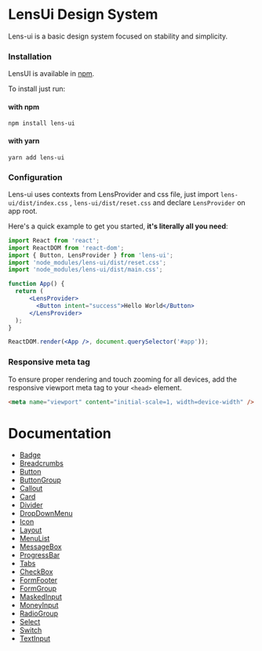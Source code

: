 # LensUi Design System

Lens-ui is a basic design system focused on stability and simplicity.

### Installation

LensUI is available in [npm](https://www.npmjs.com/package/lens-ui).

To install just run:

#### with npm
`npm install lens-ui`

#### with yarn
`yarn add lens-ui`

### Configuration
Lens-ui uses contexts from LensProvider and css file, just import `lens-ui/dist/index.css` ,  `lens-ui/dist/reset.css` and declare `LensProvider` on app root.

Here's a quick example to get you started, **it's literally all you need**:

```jsx
import React from 'react';
import ReactDOM from 'react-dom';
import { Button, LensProvider } from 'lens-ui';
import 'node_modules/lens-ui/dist/reset.css';
import 'node_modules/lens-ui/dist/main.css';

function App() {
  return (
      <LensProvider>
        <Button intent="success">Hello World</Button>
      </LensProvider>
  );
}

ReactDOM.render(<App />, document.querySelector('#app'));
```

### Responsive meta tag

To ensure proper rendering and touch zooming for all devices, add the responsive viewport meta tag to your `<head>` element.

```html
<meta name="viewport" content="initial-scale=1, width=device-width" />
```
# Documentation

- [Badge](https://github.com/luciancaetano/lens-ui/blob/main/docs/components/Badge.md)
- [Breadcrumbs](https://github.com/luciancaetano/lens-ui/blob/main/docs/components/Breadcrumbs.md)
- [Button](https://github.com/luciancaetano/lens-ui/blob/main/docs/components/Button.md)
- [ButtonGroup](https://github.com/luciancaetano/lens-ui/blob/main/docs/components/ButtonGroup.md)
- [Callout](https://github.com/luciancaetano/lens-ui/blob/main/docs/components/Callout.md)
- [Card](https://github.com/luciancaetano/lens-ui/blob/main/docs/components/Card.md)
- [Divider](https://github.com/luciancaetano/lens-ui/blob/main/docs/components/Divider.md)
- [DropDownMenu](https://github.com/luciancaetano/lens-ui/blob/main/docs/components/DropDownMenu.md)
- [Icon](https://github.com/luciancaetano/lens-ui/blob/main/docs/components/Icon.md)
- [Layout](https://github.com/luciancaetano/lens-ui/blob/main/docs/components/Layout.md)
- [MenuList](https://github.com/luciancaetano/lens-ui/blob/main/docs/components/MenuList.md)
- [MessageBox](https://github.com/luciancaetano/lens-ui/blob/main/docs/components/MessageBox.md)
- [ProgressBar](https://github.com/luciancaetano/lens-ui/blob/main/docs/components/ProgressBar.md)
- [Tabs](https://github.com/luciancaetano/lens-ui/blob/main/docs/components/Tabs.md)
- [CheckBox](https://github.com/luciancaetano/lens-ui/blob/main/docs/components/Inputs/CheckBox.md)
- [FormFooter](https://github.com/luciancaetano/lens-ui/blob/main/docs/components/Inputs/FormFooter.md)
- [FormGroup](https://github.com/luciancaetano/lens-ui/blob/main/docs/components/Inputs/FormGroup.md)
- [MaskedInput](https://github.com/luciancaetano/lens-ui/blob/main/docs/components/Inputs/MaskedInput.md)
- [MoneyInput](https://github.com/luciancaetano/lens-ui/blob/main/docs/components/Inputs/MoneyInput.md)
- [RadioGroup](https://github.com/luciancaetano/lens-ui/blob/main/docs/components/Inputs/RadioGroup.md)
- [Select](https://github.com/luciancaetano/lens-ui/blob/main/docs/components/Inputs/Select.md)
- [Switch](https://github.com/luciancaetano/lens-ui/blob/main/docs/components/Inputs/Switch.md)
- [TextInput](https://github.com/luciancaetano/lens-ui/blob/main/docs/components/Inputs/TextInput.md)